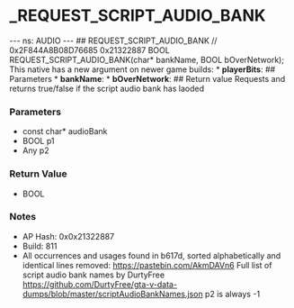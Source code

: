 # _REQUEST_SCRIPT_AUDIO_BANK

--- ns: AUDIO --- ## REQUEST_SCRIPT_AUDIO_BANK  // 0x2F844A8B08D76685 0x21322887 BOOL REQUEST_SCRIPT_AUDIO_BANK(char* bankName, BOOL bOverNetwork);  This native has a new argument on newer game builds: * **playerBits**:  ## Parameters * **bankName**: * **bOverNetwork**:  ## Return value Requests and returns true/false if the script audio bank has laoded

### Parameters
* const char* audioBank
* BOOL p1
* Any p2

### Return Value
* BOOL

### Notes
* AP Hash: 0x0x21322887
* Build: 811
* All occurrences and usages found in b617d, sorted alphabetically and identical lines removed: https://pastebin.com/AkmDAVn6
Full list of script audio bank names by DurtyFree https://github.com/DurtyFree/gta-v-data-dumps/blob/master/scriptAudioBankNames.json
p2 is always -1


